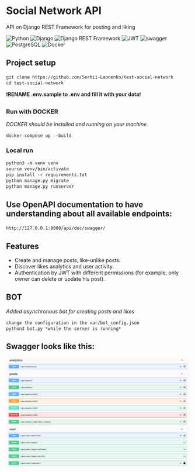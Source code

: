 # Social Network API
 
API on Django REST Framework for posting and liking

![Python](https://img.shields.io/badge/-Python-3776AB?style=flat-square&logo=Python&logoColor=white)
![Django](https://img.shields.io/badge/-Django-092E20?style=flat-square&logo=Django&logoColor=white)
![Django REST Framework](https://img.shields.io/badge/-Django_REST_Framework-B22C09?style=flat-square&logo=Django&logoColor=white)
![JWT](https://img.shields.io/badge/-JWT-000000?style=flat-square&logo=JSON%20web%20tokens&logoColor=white)
![swagger](https://img.shields.io/badge/-swagger-85EA2D?style=flat-square&logo=swagger&logoColor=black)
![PostgreSQL](https://img.shields.io/badge/-PostgreSQL-4169E1?style=flat-square&logo=postgresql&logoColor=white)
![Docker](https://img.shields.io/badge/-Docker-2496ED?style=flat-square&logo=Docker&logoColor=white)

## Project setup

```shell
git clone https://github.com/Serhii-Leonenko/test-social-network
cd test-social-network
```

❗**RENAME .env.sample to .env and fill it with your data**❗

### Run with DOCKER
*DOCKER should be installed and running on your machine.*
```shell
docker-compose up --build
```

### Local run

```shell
python3 -m venv venv
source venv/bin/activate
pip install -r requirements.txt
python manage.py migrate
python manage.py runserver
```

## Use OpenAPI documentation to have understanding about all available endpoints:
`http://127.0.0.1:8000/api/doc/swagger/`

## Features
* Create and manage posts, like-unlike posts.
* Discover likes analytics and user activity.
* Authentication by JWT with different permissions (for example, only owner can delete or update his post).

## BOT
*Added asynchronous bot for creating posts and likes*
```shell
change the configuration in the var/bot_config.json
python3 bot.py *while the server is running*
```

## Swagger looks like this:
![Web Interface](demo/demo.png)

